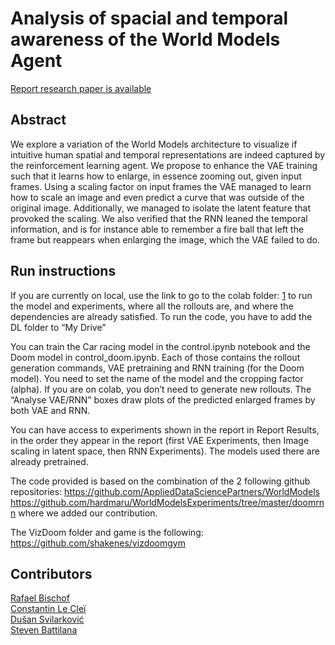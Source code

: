 Analysis of spacial and temporal awareness of the World Models Agent
======
[Report research paper is available](./ReportPaper.pdf)

## Abstract 
We explore a variation of the World Models architecture to visualize if intuitive human spatial and temporal representations are indeed captured by the reinforcement learning agent. We propose to enhance
the VAE training such that it learns how to enlarge,
in essence zooming out, given input frames. Using a
scaling factor on input frames the VAE managed to
learn how to scale an image and even predict a curve
that was outside of the original image. Additionally,
we managed to isolate the latent feature that provoked
the scaling. We also verified that the RNN leaned the
temporal information, and is for instance able to remember a fire ball that left the frame but reappears
when enlarging the image, which the VAE failed to
do.
## Run instructions

If you are currently on local, use the link to go to the colab folder: [1] to run the model and experiments, where all the rollouts are, and where the dependencies are already satisfied. To run the code, you have to add the DL folder to “My Drive”

You can train the Car racing model in the control.ipynb notebook and the Doom model in control_doom.ipynb. Each of those contains the rollout generation commands, VAE pretraining and RNN training (for the Doom model). You need to set the name of the model and the cropping factor (alpha). If you are on colab, you don’t need to generate new rollouts. The “Analyse VAE/RNN” boxes draw plots of the predicted enlarged frames by both VAE and RNN.

You can have access to experiments shown in the report in Report Results, in the order they appear in the report (first VAE Experiments, then Image scaling in latent space, then RNN Experiments). The models used there are already pretrained.

The code provided is based on the combination of the 2 following github repositories:
https://github.com/AppliedDataSciencePartners/WorldModels
https://github.com/hardmaru/WorldModelsExperiments/tree/master/doomrnn
where we added our contribution.

The VizDoom folder and game is the following:
https://github.com/shakenes/vizdoomgym

[1]: https://drive.google.com/drive/folders/18EM1C7Z20uIOKThzCs_vV0zz1f6p5DM3?usp=sharing


## Contributors

[Rafael Bischof](https://github.com/rbischof) <br/>
[Constantin Le Cleï](https://github.com/ConstantinLC) <br/>
[Dušan Svilarković](https://github.com/dsvilarkovic) <br/>
[Steven Battilana](https://gitlab.ethz.ch/stevenb)
